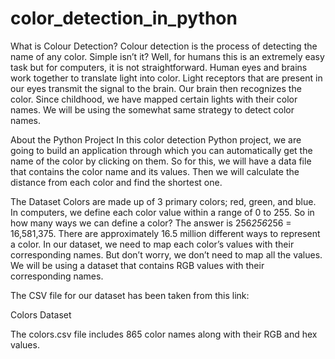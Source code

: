 # color_detection_in_python
What is Colour Detection?
Colour detection is the process of detecting the name of any color. 
Simple isn’t it? Well, for humans this is an extremely easy task but for computers, it is not straightforward. 
Human eyes and brains work together to translate light into color. 
Light receptors that are present in our eyes transmit the signal to the brain. 
Our brain then recognizes the color. 
Since childhood, we have mapped certain lights with their color names. 
We will be using the somewhat same strategy to detect color names.

About the Python Project
In this color detection Python project, we are going to build an application through which you can automatically get the name of the color by clicking on them. 
So for this, we will have a data file that contains the color name and its values. Then we will calculate the distance from each color and find the shortest one.

The Dataset
Colors are made up of 3 primary colors; red, green, and blue.
In computers, we define each color value within a range of 0 to 255. 
So in how many ways we can define a color? The answer is 256*256*256 = 16,581,375.
There are approximately 16.5 million different ways to represent a color. In our dataset, we need to map each color’s values with their corresponding names. 
But don’t worry, we don’t need to map all the values. We will be using a dataset that contains RGB values with their corresponding names. 

The CSV file for our dataset has been taken from this link:

Colors Dataset

The colors.csv file includes 865 color names along with their RGB and hex values.

